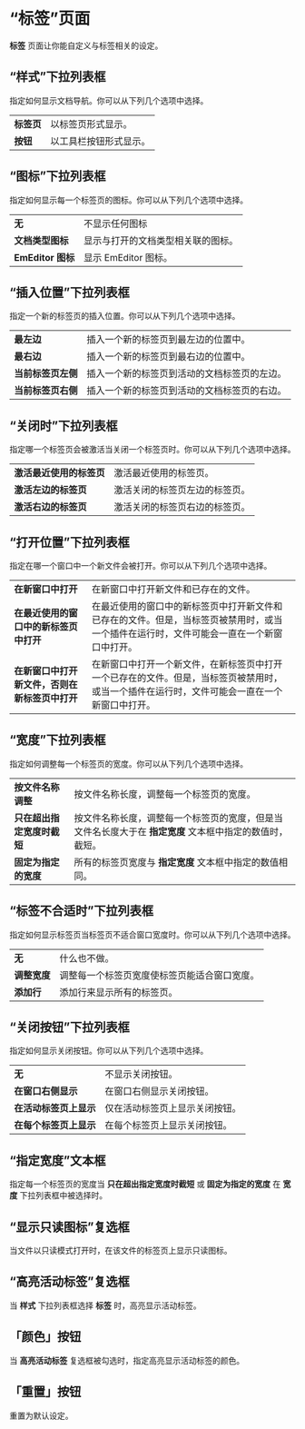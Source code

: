 # “标签”页面

**标签** 页面让你能自定义与标签相关的设定。

## “样式”下拉列表框

指定如何显示文档导航。你可以从下列几个选项中选择。

|     |     |
| --- | --- |
| **标签页** | 以标签页形式显示。 |
| **按钮** | 以工具栏按钮形式显示。 |

## “图标”下拉列表框

指定如何显示每一个标签页的图标。你可以从下列几个选项中选择。

|     |     |
| --- | --- |
| **无** | 不显示任何图标 |
| **文档类型图标** | 显示与打开的文档类型相关联的图标。 |
| **EmEditor 图标** | 显示 EmEditor 图标。 |

## “插入位置”下拉列表框

指定一个新的标签页的插入位置。你可以从下列几个选项中选择。

|     |     |
| --- | --- |
| **最左边** | 插入一个新的标签页到最左边的位置中。 |
| **最右边** | 插入一个新的标签页到最右边的位置中。 |
| **当前标签页左侧** | 插入一个新的标签页到活动的文档标签页的左边。 |
| **当前标签页右侧** | 插入一个新的标签页到活动的文档标签页的右边。 |

## “关闭时”下拉列表框

指定哪一个标签页会被激活当关闭一个标签页时。你可以从下列几个选项中选择。

|     |     |
| --- | --- |
| **激活最近使用的标签页** | 激活最近使用的标签页。 |
| **激活左边的标签页** | 激活关闭的标签页左边的标签页。 |
| **激活右边的标签页** | 激活关闭的标签页右边的标签页。 |

## “打开位置”下拉列表框

指定在哪一个窗口中一个新文件会被打开。你可以从下列几个选项中选择。

|     |     |
| --- | --- |
| **在新窗口中打开** | 在新窗口中打开新文件和已存在的文件。 |
| **在最近使用的窗口中的新标签页中打开** | 在最近使用的窗口中的新标签页中打开新文件和已存在的文件。但是，当标签页被禁用时，或当一个插件在运行时，文件可能会一直在一个新窗口中打开。 |
| **在新窗口中打开新文件，否则在新标签页中打开** | 在新窗口中打开一个新文件，在新标签页中打开一个已存在的文件。但是，当标签页被禁用时，或当一个插件在运行时，文件可能会一直在一个新窗口中打开。 |

## “宽度”下拉列表框

指定如何调整每一个标签页的宽度。你可以从下列几个选项中选择。

|     |     |
| --- | --- |
| **按文件名称调整** | 按文件名称长度，调整每一个标签页的宽度。 |
| **只在超出指定宽度时截短** | 按文件名称长度，调整每一个标签页的宽度，但是当文件名长度大于在 **指定宽度** 文本框中指定的数值时，截短。 |
| **固定为指定的宽度** | 所有的标签页宽度与 **指定宽度** 文本框中指定的数值相同。 |

## “标签不合适时”下拉列表框

指定如何显示标签页当标签页不适合窗口宽度时。你可以从下列几个选项中选择。

|     |     |
| --- | --- |
| **无** | 什么也不做。 |
| **调整宽度** | 调整每一个标签页宽度使标签页能适合窗口宽度。 |
| **添加行** | 添加行来显示所有的标签页。 |

## “关闭按钮”下拉列表框

指定如何显示关闭按钮。你可以从下列几个选项中选择。

|     |     |
| --- | --- |
| **无** | 不显示关闭按钮。 |
| **在窗口右侧显示** | 在窗口右侧显示关闭按钮。 |
| **在活动标签页上显示** | 仅在活动标签页上显示关闭按钮。 |
| **在每个标签页上显示** | 在每个标签页上显示关闭按钮。 |

## “指定宽度”文本框

指定每一个标签页的宽度当 **只在超出指定宽度时截短** 或 **固定为指定的宽度** 在 **宽度** 下拉列表框中被选择时。

## “显示只读图标”复选框

当文件以只读模式打开时，在该文件的标签页上显示只读图标。

## “高亮活动标签”复选框

当 **样式** 下拉列表框选择 **标签** 时，高亮显示活动标签。

## 「颜色」按钮

当 **高亮活动标签** 复选框被勾选时，指定高亮显示活动标签的颜色。

## 「重置」按钮

重置为默认设定。

